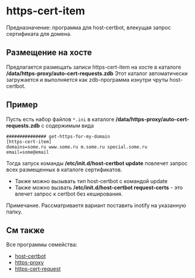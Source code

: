 # https-cert-item

Предназначение: программа для host-certbot, влекущая запрос сертификата для домена.

## Размещение на хосте

Предлагается размещать записи https-cert-item на хосте в каталоге **/data/https-proxy/auto-cert-requests.zdb**
Этот каталог автоматически загружается и выполняется как zdb-программа изнутри чруты host-certbot.

## Пример
Пусть есть набор файлов `*.ini` в каталоге **/data/https-proxy/auto-cert-requests.zdb** с содержимым вида
```
############### get-https-for-my-domain
[https-cert-item]
domains=some.ru www.some.ru m.some.ru special.some.ru
email=some@email
```
Тогда запуск команды **/etc/init.d/host-certbot update** повлечет запрос всех размещенных в каталоге сертификатов.
* Также можно вызывать тип host-certbot с командой update
* Также можно вызвать **/etc/init.d/host-certbot request-certs** - это влечет запрос к certbot без кеширования.

Примечание. Рассматриваетя вариант поставить inotify на указанную папку.

## См также
Все программы семейства:
* [host-certbot](../host-certbot.zdb)
* [https-proxy](../https-proxy.zdb)
* [https-cert-request](../https-cert-request.zdb)
